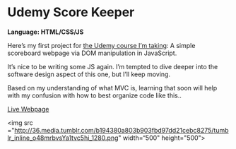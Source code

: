 # Udemy Score Keeper
<strong>Language: HTML/CSS/JS</strong>

Here’s my first project for <a href="https://www.udemy.com/the-web-developer-bootcamp/">the Udemy course I’m taking</a>: A simple scoreboard webpage via DOM manipulation in JavaScript.

It’s nice to be writing some JS again. I’m tempted to dive deeper into the software design aspect of this one, but I’ll keep moving.

Based on my understanding of what MVC is, learning that soon will help with my confusion with how to best organize code like this.. 

<a href="http://dargacode.github.io/UdemyScoreKeeper/">Live Webpage</a>

<img src ="http://36.media.tumblr.com/b194380a803b903fbd97dd21cebc8275/tumblr_inline_o48mrbvsYa1tvc5hi_1280.png" width=“500" height="500">
